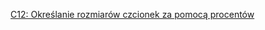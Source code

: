 [C12: Określanie rozmiarów czcionek za pomocą procentów](http://www.w3.org/TR/2016/NOTE-WCAG20-TECHS-20161007/C12)
